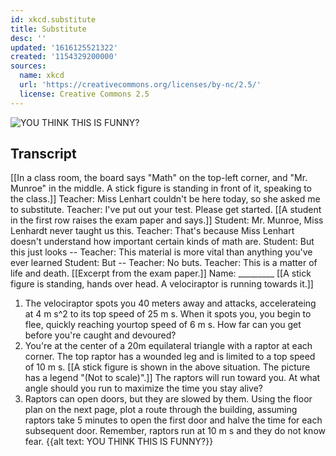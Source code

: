 ```yaml
---
id: xkcd.substitute
title: Substitute
desc: ''
updated: '1616125521322'
created: '1154329200000'
sources:
  name: xkcd
  url: 'https://creativecommons.org/licenses/by-nc/2.5/'
  license: Creative Commons 2.5
---
```

![YOU THINK THIS IS FUNNY?](https://imgs.xkcd.com/comics/substitute.png)

## Transcript
[[In a class room, the board says "Math" on the top-left corner, and "Mr. Munroe" in the middle. A stick figure is standing in front of it, speaking to the class.]]
Teacher: Miss Lenhart couldn't be here today, so she asked me to substitute.
Teacher: I've put out your test. Please get started.
[[A student in the first row raises the exam paper and says.]]
Student: Mr. Munroe, Miss Lenhardt never taught us this.
Teacher: That's because Miss Lenhart doesn't understand how important certain kinds of math are.
Student: But this just looks --
Teacher: This material is more vital than anything you've ever learned
Student: But --
Teacher: No buts.
Teacher: This is a matter of life and death.
[[Excerpt from the exam paper.]]
Name: _________
[[A stick figure is standing, hands over head. A velociraptor is running towards it.]]
1. The velociraptor spots you 40 meters away and attacks, accelerateing at 4 m
s^2 to its top speed of 25 m
s. When it spots you, you begin to flee, quickly reaching yourtop speed of 6 m
s. How far can you get before you're caught and devoured?
2. You're at the center of a 20m equilateral triangle with a raptor at each corner. The top raptor has a wounded leg and is limited to a top speed of 10 m
s.
[[A stick figure is shown in the above situation. The picture has a legend "(Not to scale)".]]
The raptors will run toward you. At what angle should you run to maximize the time you stay alive?
3. Raptors can open doors, but they are slowed by them. Using the floor plan on the next page, plot a route through the building, assuming raptors take 5 minutes to open the first door and halve the time for each subsequent door. Remember, raptors run at 10 m
s and they do not know fear.
{{alt text: YOU THINK THIS IS FUNNY?}}
